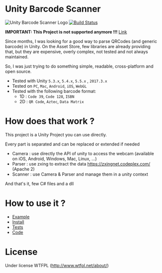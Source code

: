 # Unity Barcode Scanner
![Unity Barcode Scanner Logo](./UnityBarcodeScannerLogo.png) [![Build Status](https://travis-ci.org/kefniark/UnityBarcodeScanner.svg?branch=master)](https://travis-ci.org/kefniark/UnityBarcodeScanner)

**IMPORTANT: This Project is not supported anymore !!!** [Link](https://github.com/kefniark/UnityBarcodeScanner/issues/48)

Since months, I was looking for a good way to parse QRCodes (and generic barcode) in Unity.
On the Asset Store, few libraries are already providing that, but they are expensive, overly complex, not tested and not always maintained.

So, I was just trying to do something simple, readable, cross-platform and open source.
* Tested with Unity `5.3.x`, `5.4.x`, `5.5.x` , `2017.3.x`
* Tested on `PC`, `Mac`, `Android`, `iOS`, `WebGL`
* Tested with the following barcode format:
  * 1D : `Code 39`, `Code 128`, `ISBN`
  * 2D : `QR Code`, `Aztec`, `Data Matrix`

# How does that work ?
This project is a Unity Project you can use directly.

Every part is separated and can be replaced or extended if needed
* Camera : use directly the API of unity to access the webcam (available on iOS, Android, Windows, Mac, Linux, ...)
* Parser : use zxing to extract the data https://zxingnet.codeplex.com/ (Apache 2)
* Scanner : use Camera & Parser and manage them in a unity context

And that's it, few C# files and a dll

# How to use it ?
* [Example](Assets/Samples/)
* [Install](Assets/)
* [Tests](Assets/Editor/)
* [Code](Assets/Scripts/)

# License
Under license WTFPL (http://www.wtfpl.net/about/)
